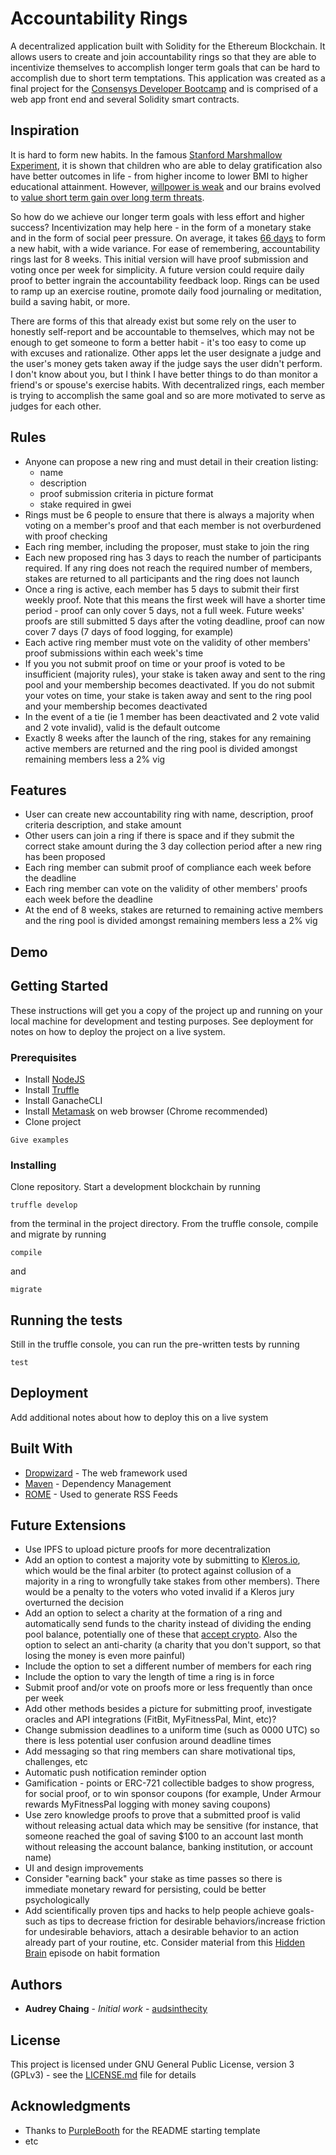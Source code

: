 # Accountability Rings

A decentralized application built with Solidity for the Ethereum Blockchain. It allows users to create and join accountability rings so that they are able to incentivize themselves to accomplish longer term goals that can be hard to accomplish due to short term temptations. This application was created as a final project for the [Consensys Developer Bootcamp](https://consensys.net/academy/bootcamp/) and is comprised of a web app front end and several Solidity smart contracts.

## Inspiration
It is hard to form new habits. In the famous [Stanford Marshmallow Experiment](https://en.wikipedia.org/wiki/Stanford_marshmallow_experiment), it is shown that children who are able to delay gratification also have better outcomes in life - from higher income to lower BMI to higher educational attainment. However, [willpower is weak](https://www.vox.com/science-and-health/2018/1/15/16863374/willpower-overrated-self-control-psychology) and our brains evolved to [value short term gain over long term threats](https://news.stanford.edu/features/2015/decisions/evolution.html).

So how do we achieve our longer term goals with less effort and higher success? Incentivization may help here - in the form of a monetary stake and in the form of social peer pressure. On average, it takes [66 days](https://jamesclear.com/new-habit) to form a new habit, with a wide variance. For ease of remembering, accountability rings last for 8 weeks. This initial version will have proof submission and voting once per week for simplicity. A future version could require daily proof to better ingrain the accountability feedback loop. Rings can be used to ramp up an exercise routine, promote daily food journaling or meditation, build a saving habit, or more.

There are forms of this that already exist but some rely on the user to honestly self-report and be accountable to themselves, which may not be enough to get someone to form a better habit - it's too easy to come up with excuses and rationalize. Other apps let the user designate a judge and the user's money gets taken away if the judge says the user didn't perform. I don't know about you, but I think I have better things to do than monitor a friend's or spouse's exercise habits. With decentralized rings, each member is trying to accomplish the same goal and so are more motivated to serve as judges for each other.

## Rules
* Anyone can propose a new ring and must detail in their creation listing:
  * name
  * description
  * proof submission criteria in picture format
  * stake required in gwei
* Rings must be 6 people to ensure that there is always a majority when voting on a member's proof and that each member is not overburdened with proof checking
* Each ring member, including the proposer, must stake to join the ring
* Each new proposed ring has 3 days to reach the number of participants required. If any ring does not reach the required number of members, stakes are returned to all participants and the ring does not launch
* Once a ring is active, each member has 5 days to submit their first weekly proof. Note that this means the first week will have a shorter time period - proof can only cover 5 days, not a full week. Future weeks' proofs are still submitted 5 days after the voting deadline, proof can now cover 7 days (7 days of food logging, for example)
* Each active ring member must vote on the validity of other members' proof submissions within each week's time
* If you you not submit proof on time or your proof is voted to be insufficient (majority rules), your stake is taken away and sent to the ring pool and your membership becomes deactivated. If you do not submit your votes on time, your stake is taken away and sent to the ring pool and your membership becomes deactivated
* In the event of a tie (ie 1 member has been deactivated and 2 vote valid and 2 vote invalid), valid is the default outcome
* Exactly 8 weeks after the launch of the ring, stakes for any remaining active members are returned and the ring pool is divided amongst remaining members less a 2% vig

## Features
* User can create new accountability ring with name, description, proof criteria description, and stake amount
* Other users can join a ring if there is space and if they submit the correct stake amount during the 3 day collection period after a new ring has been proposed
* Each ring member can submit proof of compliance each week before the deadline
* Each ring member can vote on the validity of other members' proofs each week before the deadline
* At the end of 8 weeks, stakes are returned to remaining active members and the ring pool is divided amongst remaining members less a 2% vig

## Demo

## Getting Started

These instructions will get you a copy of the project up and running on your local machine for development and testing purposes. See deployment for notes on how to deploy the project on a live system.

### Prerequisites

* Install [NodeJS](https://nodejs.org/en/)
* Install [Truffle](https://www.trufflesuite.com/docs/truffle/getting-started/installation)
* Install GanacheCLI
* Install [Metamask](www.metamask.io) on web browser (Chrome recommended)
* Clone project

```
Give examples
```

### Installing

Clone repository.
Start a development blockchain by running
```
truffle develop
```
from the terminal in the project directory.
From the truffle console, compile and migrate by running
```
compile
```
and
```
migrate
```

## Running the tests

Still in the truffle console, you can run the pre-written tests by running
```
test
```

## Deployment

Add additional notes about how to deploy this on a live system

## Built With

* [Dropwizard](http://www.dropwizard.io/1.0.2/docs/) - The web framework used
* [Maven](https://maven.apache.org/) - Dependency Management
* [ROME](https://rometools.github.io/rome/) - Used to generate RSS Feeds

## Future Extensions
* Use IPFS to upload picture proofs for more decentralization
* Add an option to contest a majority vote by submitting to [Kleros.io](https://kleros.io/en/), which would be the final arbiter (to protect against collusion of a majority in a ring to wrongfully take stakes from other members). There would be a penalty to the voters who voted invalid if a Kleros jury overturned the decision
* Add an option to select a charity at the formation of a ring and automatically send funds to the charity instead of dividing the ending pool balance, potentially one of these that [accept crypto](https://blog.wetrust.io/12-nonprofits-that-accept-cryptocurrency-504e4285622b). Also the option to select an anti-charity (a charity that you don't support, so that
losing the money is even more painful)
* Include the option to set a different number of members for each ring
* Include the option to vary the length of time a ring is in force
* Submit proof and/or vote on proofs more or less frequently than once per week
* Add other methods besides a picture for submitting proof, investigate oracles and API integrations (FitBit, MyFitnessPal, Mint, etc)?
* Change submission deadlines to a uniform time (such as 0000 UTC) so there is less potential user confusion around deadline times
* Add messaging so that ring members can share motivational tips, challenges, etc
* Automatic push notification reminder option
* Gamification - points or ERC-721 collectible badges to show progress, for social proof, or to win sponsor coupons (for example, Under Armour rewards MyFitnessPal logging with money saving coupons)
* Use zero knowledge proofs to prove that a submitted proof is valid without releasing actual data which may be sensitive (for instance, that someone reached the goal of saving $100 to an account last month without releasing the account balance,
banking institution, or account name)
* UI and design improvements
* Consider "earning back" your stake as time passes so there is immediate monetary reward for persisting, could be better psychologically
* Add scientifically proven tips and hacks to help people achieve goals- such as tips to decrease friction for desirable behaviors/increase friction for undesirable behaviors, attach a desirable behavior to an action already part of your routine, etc. Consider material from this [Hidden Brain](https://www.npr.org/2019/12/11/787160734/creatures-of-habit-how-habits-shape-who-we-are-and-who-we-become) episode on habit formation

## Authors

* **Audrey Chaing** - *Initial work* - [audsinthecity](https://github.com/audsinthecity)

## License

This project is licensed under GNU General Public License, version 3 (GPLv3) - see the [LICENSE.md](LICENSE.md) file for details

## Acknowledgments

* Thanks to [PurpleBooth](https:github.com/PurpleBooth) for the README starting template
* etc
